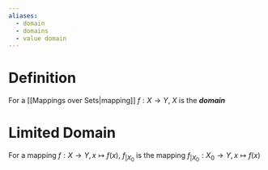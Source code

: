 ```yaml
---
aliases:
  - domain
  - domains
  - value domain
---
```

# Definition
For a [[Mappings over Sets|mapping]] $f: X \to Y$, $X$ is the ___domain___
# Limited Domain
For a mapping $f: X \to Y, x \mapsto f(x)$, $f_{|X_0}$ is the mapping $f_{|X_0}: X_0 \to Y, x \mapsto f(x)$

